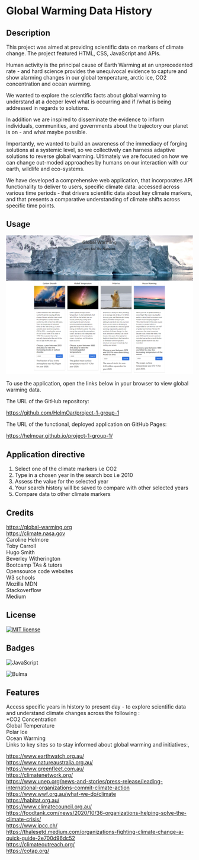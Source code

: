 # Global Warming Data History

## Description

This project was aimed at providing scientific data on markers of climate change. The project featured HTML, CSS, JavaScript and APIs.

Human activity is the principal cause of Earth Warming at an unprecedented rate - and hard science provides the unequivocal evidence to capture and show alarming changes in our global temperature, arctic ice, CO2 concentration and ocean warming.

We wanted to explore the scientific facts about global warming to understand at a deeper level what is occurring and if /what is being addressed in regards to solutions.

In addition we are inspired to disseminate the evidence to inform individuals, communities, and governments about the trajectory our planet is on - and what maybe possible.

Importantly, we wanted to build an awareness of the immediacy of forging solutions at a systemic level, so we collectively can harness adaptive solutions to reverse global warming. Ultimately we are focused on how we can change out-moded approaches by humans on our interaction with our earth, wildlife and eco-systems.

We have developed a comprehensive web application, that incorporates API functionality to deliver to users, specific climate data: accessed across various time periods - that drivers scientific data about key climate markers, and that presents a comparative understanding of climate shifts across specific time points.


## Usage

![screenshot](/assets/images/Global%20Warming%20Data%20History.png)

To use the application, open the links below in your browser to view global warming data.

The URL of the GitHub repository:

https://github.com/HelmOar/project-1-group-1

The URL of the functional, deployed application on GitHub Pages:

https://helmoar.github.io/project-1-group-1/



## Application directive

1. Select one of the climate markers i.e CO2
2. Type in a chosen year in the search box i.e 2010
3. Assess the value for the selected year
4. Your search history will be saved to compare with other selected years
5. Compare data to other climate markers

## Credits

https://global-warming.org  
https://climate.nasa.gov  
Caroline Helmore  
Toby Carroll  
Hugo Smith  
Beverley Witherington  
Bootcamp TAs & tutors  
Opensource code websites  
W3 schools  
Mozilla MDN  
Stackoverflow  
Medium  

## License

[![MIT license](https://img.shields.io/badge/License-MIT-blue.svg)](https://lbesson.mit-license.org/)

## Badges

![JavaScript](https://img.shields.io/badge/JavaScript-323330?style=for-the-badge&logo=javascript&logoColor=F7DF1E)

![Bulma](https://img.shields.io/badge/Bulma-00D1B2?style=for-the-badge&logo=Bulma&logoColor=white)

## Features

Access specific years in history to present day - to explore scientific data and understand climate changes across the following :<br/>
*CO2 Concentration  
Global Temperature  
Polar Ice  
Ocean Warming  
Links to key sites so to stay informed about global warming and initiatives:,  

https://www.earthwatch.org.au/  
https://www.natureaustralia.org.au/  
https://www.greenfleet.com.au/  
https://climatenetwork.org/  
https://www.unep.org/news-and-stories/press-release/leading-international-organizations-commit-climate-action  
https://www.wwf.org.au/what-we-do/climate  
https://habitat.org.au/  
https://www.climatecouncil.org.au/  
https://foodtank.com/news/2020/10/36-organizations-helping-solve-the-climate-crisis/  
https://www.ipcc.ch/  
https://thalesetd.medium.com/organizations-fighting-climate-change-a-quick-guide-2e700d96dc52  
https://climateoutreach.org/  
https://cotap.org/




